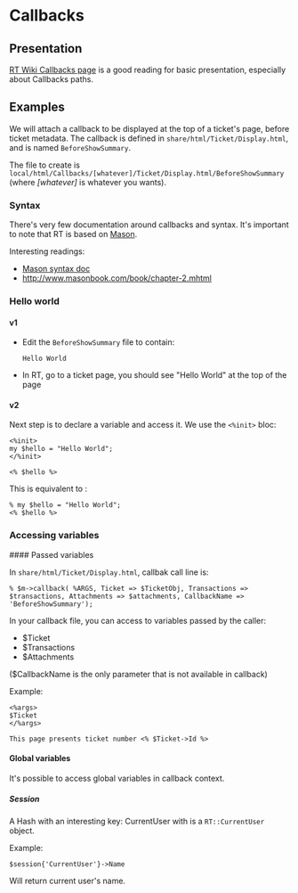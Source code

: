 # Callbacks

## Presentation

[RT Wiki Callbacks page](http://requesttracker.wikia.com/wiki/CustomizingWithCallbacks)
is a good reading for basic presentation, especially about Callbacks paths.

## Examples


We will attach a callback to be displayed at the top of a ticket's page, before ticket metadata.
The callback is defined in `share/html/Ticket/Display.html`, and is named `BeforeShowSummary`.

The file to create is `local/html/Callbacks/[whatever]/Ticket/Display.html/BeforeShowSummary` (where *[whatever]* is whatever you wants).

### Syntax

There's very few documentation around callbacks and syntax. It's important to note that RT is based on [Mason](http://www.masonhq.com/).

Interesting readings:
  * [Mason syntax doc](http://search.cpan.org/~jswartz/Mason-2.24/lib/Mason/Manual/Syntax.pod)
  * http://www.masonbook.com/book/chapter-2.mhtml

### Hello world

#### v1

  * Edit the `BeforeShowSummary` file to contain:

        Hello World

  * In RT, go to a ticket page, you should see "Hello World" at the top of the page

#### v2

Next step is to declare a variable and access it. We use the `<%init>` bloc:

    <%init>
    my $hello = "Hello World";
    </%init>

    <% $hello %>

This is equivalent to :

    % my $hello = "Hello World";
    <% $hello %>

### Accessing variables

#### Passed variables

In `share/html/Ticket/Display.html`, callbak call line is:

    % $m->callback( %ARGS, Ticket => $TicketObj, Transactions => $transactions, Attachments => $attachments, CallbackName => 'BeforeShowSummary');

In your callback file, you can access to variables passed by the caller:

  * $Ticket
  * $Transactions
  * $Attachments

($CallbackName is the only parameter that is not available in callback)

Example:

    <%args>
    $Ticket
    </%args>

    This page presents ticket number <% $Ticket->Id %>

#### Global variables

It's possible to access global variables in callback context.

##### Session

A Hash with an interesting key: CurrentUser with is a `RT::CurrentUser` object.

Example:

    $session{'CurrentUser'}->Name

Will return current user's name.
